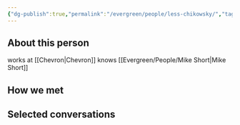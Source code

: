 ```yaml
---
{"dg-publish":true,"permalink":"/evergreen/people/less-chikowsky/","tags":["people"]}
---
```


## About this person
works at [[Chevron\|Chevron]] knows [[Evergreen/People/Mike Short\|Mike Short]]


## How we met


## Selected conversations

